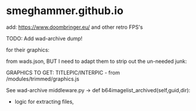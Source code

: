 # smeghammer.github.io

add:
https://www.doombringer.eu/
and other retro FPS's

TODO: Add wad-archive dump!

for their graphics:

from wads.json, BUT I need to adapt them to strip out the un-needed junk:

GRAPHICS TO GET:
TITLEPIC/INTERPIC - from /modules/trimmed/graphics.js

See wad-archive middleware.py ->     def b64imagelist_archived(self,guid,dir):

  - logic for extracting files,


